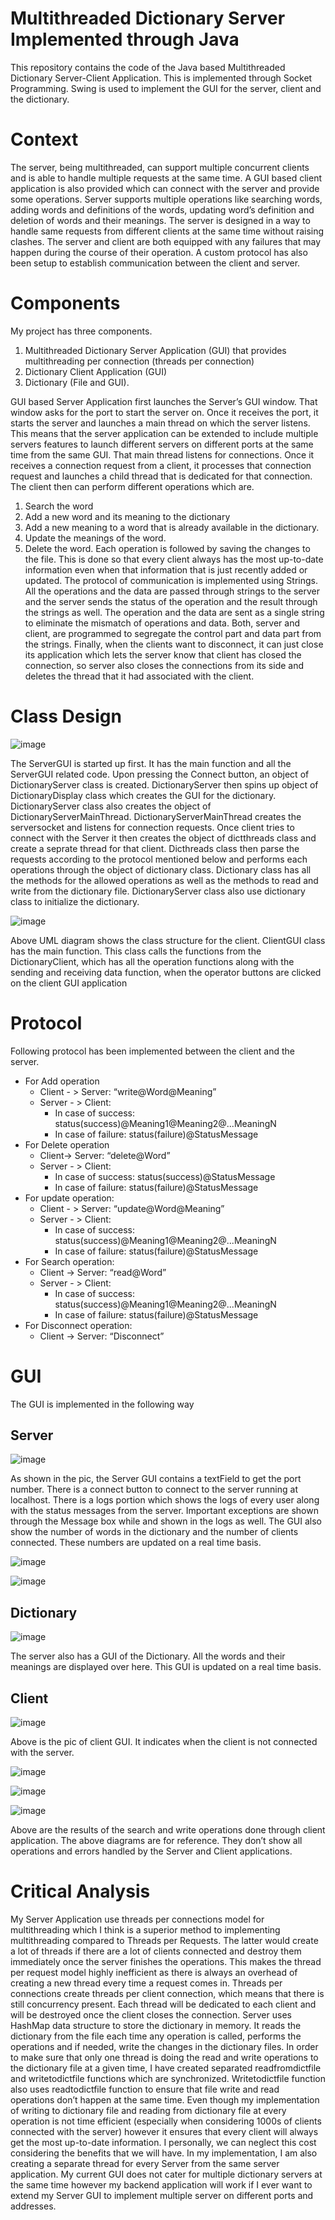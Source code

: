 # Multithreaded Dictionary Server Implemented through Java
This repository contains the code of the Java based Multithreaded Dictionary Server-Client Application. This is implemented through Socket Programming. Swing is used to implement the GUI for the server, client and the dictionary.

# Context

The server, being multithreaded, can support multiple concurrent clients and is able to handle multiple requests at the same time. A GUI based client application is also provided which can connect with the server and provide some operations. Server supports multiple operations like searching words, adding words and definitions of the words, updating word’s definition and deletion of words and their meanings. The server is designed in a way to handle same requests from different clients at the same time without raising clashes. The server and client are both equipped with any failures that may happen during the course of their operation. A custom protocol has also been setup to establish communication between the client and server.

# Components

My project has three components. 
1.	Multithreaded Dictionary Server Application (GUI) that provides multithreading per connection (threads per connection)
2.	Dictionary Client Application (GUI)
3.	Dictionary (File and GUI).

GUI based Server Application first launches the Server’s GUI window. That window asks for the port to start the server on. Once it receives the port, it starts the server and launches a main thread on which the server listens. This means that the server application can be extended to include multiple servers features to launch different servers on different ports at the same time from the same GUI.  That main thread listens for connections. Once it receives a connection request from a client, it processes that connection request and launches a child thread that is dedicated for that connection. The client then can perform different operations which are. 
1.	Search the word
2.	Add a new word and its meaning to the dictionary 
3.	Add a new meaning to a word that is already available in the dictionary. 
4.	Update the meanings of the word. 
5.	Delete the word.
Each operation is followed by saving the changes to the file. This is done so that every client always has the most up-to-date information even when that information that is just recently added or updated. The protocol of communication is implemented using Strings. All the operations and the data are passed through strings to the server and the server sends the status of the operation and the result through the strings as well. The operation and the data are sent as a single string to eliminate the mismatch of operations and data. Both, server and client, are programmed to segregate the control part and data part from the strings. Finally, when the clients want to disconnect, it can just close its application which lets the server know that client has closed the connection, so server also closes the connections from its side and deletes the thread that it had associated with the client. 

# Class Design

![image](https://user-images.githubusercontent.com/12232515/174495086-6e756b51-5732-47f7-88d2-8abc16ce4d80.png)

The ServerGUI is started up first. It has the main function and all the ServerGUI related code. Upon pressing the Connect button, an object of DictionaryServer class is created. DictionaryServer then spins up object of DictionaryDisplay class which creates the GUI for the dictionary. DictionaryServer class also creates the object of DictionaryServerMainThread. DictionaryServerMainThread creates the serversocket and listens for connection requests. Once client tries to connect with the Server it then creates the object of dictthreads class and create a seprate thread for that client. Dicthreads class then parse the requests according to the protocol mentioned below and performs each operations through the object of dictionary class. Dictionary class has all the methods for the allowed operations as well as the methods to read and write from the dictionary file. DictionaryServer class also use dictionary class to initialize the dictionary. 

![image](https://user-images.githubusercontent.com/12232515/174495108-d84251e4-dce4-48e1-9cba-6dbfb465829a.png)

Above UML diagram shows the class structure for the client. ClientGUI class has the main function. This class calls the functions from the DictionaryClient, which has all the operation functions along with the sending and receiving data function, when the operator buttons are clicked on the client GUI application

# Protocol

Following protocol has been implemented between the client and the server.
* For Add operation
  - Client - > Server: “write@Word@Meaning” 
  - Server - > Client:
    - In case of success: status(success)@Meaning1@Meaning2@...MeaningN
    - In case of failure: status(failure)@StatusMessage
* For Delete operation
  - Client-> Server: “delete@Word”
  - Server - > Client:
    - In case of success: status(success)@StatusMessage
    - In case of failure: status(failure)@StatusMessage
* For update operation:
  - Client - > Server: “update@Word@Meaning”
  -	Server - > Client:
    *	In case of success: status(success)@Meaning1@Meaning2@...MeaningN
    *	In case of failure: status(failure)@StatusMessage
* For Search operation:
  - Client -> Server: “read@Word”
  - Server - > Client:
    -	In case of success: status(success)@Meaning1@Meaning2@...MeaningN
    -	In case of failure: status(failure)@StatusMessage
* For Disconnect operation:
  - Client -> Server: “Disconnect”

# GUI
The GUI is implemented in the following way
## Server
![image](https://user-images.githubusercontent.com/12232515/174496443-2e4141d2-2e99-4bb5-b04e-b91f4b1843e6.png)

As shown in the pic, the Server GUI contains a textField to get the port number. There is a connect button to connect to the server running at localhost. There is a logs portion which shows the logs of every user along with the status messages from the server. Important exceptions are shown through the Message box while and shown in the logs as well. The GUI also show the number of words in the dictionary and the number of clients connected. These numbers are updated on a real time basis. 

![image](https://user-images.githubusercontent.com/12232515/174496453-94b1fc2c-da46-44a4-86ea-38c67f935045.png)

![image](https://user-images.githubusercontent.com/12232515/174496458-12df59e9-3ce1-4296-b2bf-17d506bb98cb.png)

## Dictionary
![image](https://user-images.githubusercontent.com/12232515/174496462-12bf3310-325c-4691-bb69-da25b79a9562.png)

The server also has a GUI of the Dictionary. All the words and their meanings are displayed over here. This GUI is updated on a real time basis. 

## Client
![image](https://user-images.githubusercontent.com/12232515/174496469-28063f4c-84c8-4ed4-94b4-45da90bf49da.png)

Above is the pic of client GUI. It indicates when the client is not connected with the server. 

![image](https://user-images.githubusercontent.com/12232515/174496483-b1e9aff0-3cb6-43c4-8fb7-f1d5105924d7.png)

![image](https://user-images.githubusercontent.com/12232515/174496488-d0feb187-7d27-4439-b6d6-828c8a9cd925.png)

![image](https://user-images.githubusercontent.com/12232515/174496490-40f19ef7-0927-49fa-b54f-6f5e9ab8b08a.png)

Above are the results of the search and write operations done through client application. The above diagrams are for reference. They don’t show all operations and errors handled by the Server and Client applications.

# Critical Analysis

My Server Application use threads per connections model for multithreading which I think is a superior method to implementing multithreading compared to Threads per Requests. The latter would create a lot of threads if there are a lot of clients connected and destroy them immediately once the server finishes the operations. This makes the thread per request model highly inefficient as there is always an overhead of creating a new thread every time a request comes in. Threads per connections create threads per client connection, which means that there is still concurrency present. Each thread will be dedicated to each client and will be destroyed once the client closes the connection. Server uses HashMap data structure to store the dictionary in memory. It reads the dictionary from the file each time any operation is called, performs the operations and if needed, write the changes in the dictionary files. In order to make sure that only one thread is doing the read and write operations to the dictionary file at a given time, I have created separated readfromdictfile and writetodictfile functions which are synchronized. Writetodictfile function also uses readtodictfile function to ensure that file write and read operations don’t happen at the same time. Even though my implementation of writing to dictionary file and reading from dictionary file at every operation is not time efficient (especially when considering 1000s of clients connected with the server) however it ensures that every client will always get the most up-to-date information. I personally, we can neglect this cost considering the benefits that we will have. In my implementation, I am also creating a separate thread for every Server from the same server application. My current GUI does not cater for multiple dictionary servers at the same time however my backend application will work if I ever want to extend my Server GUI to implement multiple server on different ports and addresses.  


